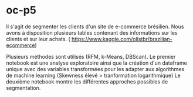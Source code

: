 # oc-p5
Il s'agit de segmenter les clients d'un site de e-commerce brésilien. Nous avons à disposition plusieurs tables contenant des informations sur les clients et sur leur achats. ( https://www.kaggle.com/olistbr/brazilian-ecommerce)

Plusieurs méthodes sont utilisés (RFM, k-Means, DBScan).
Le premier notebook est une analyse exploratoire ainsi que la création d'un dataframe unique avec des variables transformées pour les adapter aux algorithmes de machine learning (Skewness élevé > tranformation logarithmique)
Le deuxième notebook montre les différentes approches possibles de segmentation.
